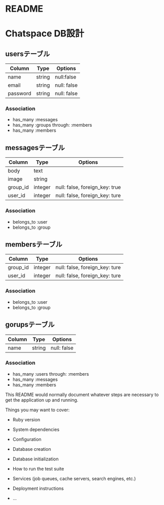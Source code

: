 # README

# Chatspace DB設計
## usersテーブル
|Column|Type|Options|
|------|----|-------|
|name|string|null:false|
|email|string|null: false|
|password|string|null: false|
### Association
- has_many :messages
- has_many :groups   through: :members
- has_many :members

## messagesテーブル
|Column|Type|Options|
|------|----|-------|
|body|text||
|image|string||
|group_id|integer|null: false, foreign_key: true|
|user_id|integer|null: false, foreign_key: ture|
### Association
- belongs_to :user
- belongs_to :group

## membersテーブル
|Column|Type|Options|
|------|----|-------|
|group_id|integer|null: false, foreign_key: ture|
|user_id|integer|null: false, foreign_key: ture|
### Association
- belongs_to :user
- belongs_to :group

## gorupsテーブル
|Column|Type|Options|
|------|----|-------|
|name|string|null: false|
### Association
- has_many :users      through: :members
- has_many :messages
- has_many :members

This README would normally document whatever steps are necessary to get the
application up and running.

Things you may want to cover:

* Ruby version

* System dependencies

* Configuration

* Database creation

* Database initialization

* How to run the test suite

* Services (job queues, cache servers, search engines, etc.)

* Deployment instructions

* ...






